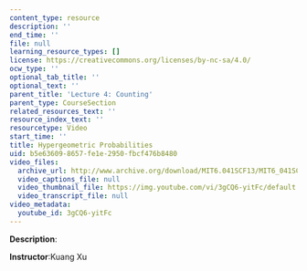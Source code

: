 ```yaml
---
content_type: resource
description: ''
end_time: ''
file: null
learning_resource_types: []
license: https://creativecommons.org/licenses/by-nc-sa/4.0/
ocw_type: ''
optional_tab_title: ''
optional_text: ''
parent_title: 'Lecture 4: Counting'
parent_type: CourseSection
related_resources_text: ''
resource_index_text: ''
resourcetype: Video
start_time: ''
title: Hypergeometric Probabilities
uid: b5e63609-8657-fe1e-2950-fbcf476b8480
video_files:
  archive_url: http://www.archive.org/download/MIT6.041SCF13/MIT6_041SCF13_Edit2_Take2_No13_Ch1_HypergeometicProbabilities_300k.mp4
  video_captions_file: null
  video_thumbnail_file: https://img.youtube.com/vi/3gCQ6-yitFc/default.jpg
  video_transcript_file: null
video_metadata:
  youtube_id: 3gCQ6-yitFc
---
```


**Description**:

**Instructor**:Kuang Xu

